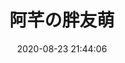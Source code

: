 ---
layout: links
title: 阿芊の胖友萌
date: 2020-08-23 21:44:06
keywords: 链接
description: 保暖婆婆的小伙伴萌
comments: true
links:
  - url: https://hishark777.com/
    avatar: /images/avatar/c98281c6cbf22e2555c9a32e021f1e9d.png
    name: 777
    blog: 777's BLOG
    desc: 一只可爱的小鲨鱼
    color: "#0078e7" # 代表色
    email: # 非必须
placeholder: 还没想好说些什么 # 默认对友链的描述
tip: 友链加载中～如失败请刷新重试～
---